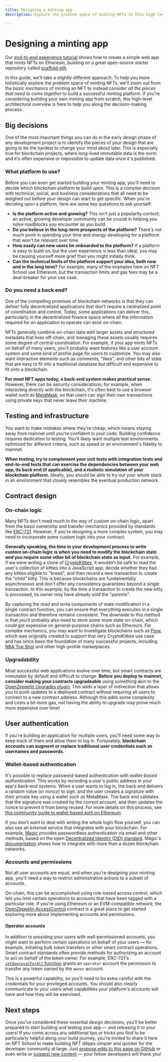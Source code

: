 ```yaml
---
title: Designing a minting app
description: Explore the problem space of minting NFTs in this high-level architectural overview.

---
```

 # Designing a minting app

 Our [end-to-end experience tutorial](../../tutorial/end-to-end-experience.md) shows how to create a simple web app that mints NFTs on Ethereum, building on a great open-source starter repository called [scaffold-eth](https://github.com/austintgriffith/scaffold-eth).

 In this guide, we'll take a slightly different approach: To help you more holistically explore the problem space of minting NFTs, we'll zoom out from the _basic mechanics_ of minting an NFT to instead consider _all the pieces that need to come together_ to build a successful minting platform. If you're considering building your own minting app from scratch, this high-level architectural overview is here to help you along the decision-making process.

## Big decisions

One of the most important things you can do in the early design phase of any development project is to identify the pieces of your design that are going to be the hardest to change your mind about later. This is especially true for blockchain projects, where long-lived immutable data is the norm and it's often expensive or impossible to update data once it's published.

### What platform to use?
Before you can even get started building your minting app, you'll need to decide which blockchain platform to build upon. This is a complex decision with technical, social, and business considerations that all need to be weighed out before your design can start to get specific. When you're deciding upon a platform, here are some key questions to ask yourself:

* **Is the platform active and growing?** This isn't just a popularity contest; an active, growing developer community can be crucial in helping you solve roadblocks you encounter as you build.
* **Do you believe in the long-term prospects of the platform?** There's not much point in spending your time and energy developing for a platform that won't be relevant over time.
* **How easily can new users be onboarded to the platform?** If a platform is easy to build on, but the user experience is less than ideal, you may be causing yourself more grief than you might initially think.
* **Can the technical limits of the platform support your idea, both now and in the long term?** For example, many of the examples here on NFT School use Ethereum, but the transaction limits and gas fees may be a deal-breaker for your use case.

### Do you need a back end? 

One of the compelling promises of blockchain networks is that they can deliver fully decentralized applications that don't require a centralized point of coordination and control. Today, some applications can deliver this, particularly in the decentralized finance space where all the information required for an application to operate can exist on-chain.

NFTs generally combine on-chain data with larger assets and structured metadata that lives off-chain, and managing these assets usually requires some degree of central coordination. For example, if your app mints NFTs on behalf of many users, you'll probably want features like a user account system and some kind of profile page for users to customize. You may also want interactive elements such as comments, "likes", and other bits of state that are easy to fit into a traditional database but difficult and expensive to fit onto a blockchain.

**For most NFT apps today, a back-end system makes practical sense.** However, there can be security considerations; for example, when interacting directly with the blockchain, it's often best to use a browser wallet such as [MetaMask](https://metamask.io/), so that users can sign their own transactions using private keys that never leave their machine.

## Testing and infrastructure

You want to make mistakes where they're cheap, which means staying away from mainnet until you're confident in your code. Building confidence requires dedication to testing. You'll likely want multiple test environments optimized for different criteria, such as speed or an environment's fidelity to mainnet.

**When testing, try to complement your unit tests with integration tests and end-to-end tests that can exercise the dependencies between your web app, its back end (if applicable), and a realistic simulation of your blockchain platform.** Ideally, you should be able to try out your whole stack in an environment that closely resembles the eventual production network.

## Contract design

### On-chain logic

Many NFTs don't need much in the way of custom on-chain logic, apart from the basic ownership and transfer mechanics provided by standards like [ERC-721](https://eips.ethereum.org/EIPS/eip-721). However, if you're designing a more complex system, you may need to incorporate some custom logic into your contract.

**Generally speaking, the time in your development process to write custom on-chain logic is when you need to modify the blockchain state _and_ you require some other bit of blockchain state as input.** For example, if we were writing a clone of [CryptoKitties](https://www.cryptokitties.co/), it wouldn't be safe to read the user's collection of kitties into a JavaScript app, decide whether they had any kitties eligible to "breed", and then record a new transaction to create the "child" kitty. This is because blockchains are fundamentally asynchronous and don't offer any consistency guarantees beyond a single transaction. In this example, by the time a transaction to create the new kitty is processed, its owner may have already sold the "parents". 

By capturing the read and write components of state modification in a single contract function, you can ensure that everything executes in a single transaction and therefore remains consistent. The downside to this method is that you'll probably also need to store some more state on-chain, which could get expensive on general-purpose chains such as Ethereum. For complex mechanics, you may want to investigate blockchains such as [Flow](https://www.onflow.org/), which was originally created to support that very CryptoKitties use case and has since been the foundation of many successful projects, including [NBA Top Shot](https://nbatopshot.com/) and other high-profile marketplaces.

### Upgradability

Most successful web applications evolve over time, but smart contracts are immutable by default and difficult to change. **Before you deploy to mainnet, consider making your contracts upgradeable** using something akin to the [OpenZeppelin Upgrades plugin](https://docs.openzeppelin.com/upgrades-plugins/1.x/). This adds a layer of indirection that allows you to push updates to a deployed contract without requiring all users to connect to a new contract address. Although this adds some complexity and costs a bit more gas, _not_ having the ability to upgrade may prove much more expensive over time!

## User authentication

If you're building an application for multiple users, you'll need some way to keep track of them and allow them to log in. Fortunately, **blockchain accounts can augment or replace traditional user credentials such as usernames and passwords.**

### Wallet-based authentication

It's possible to replace password-based authentication with _wallet-based authentication_. This works by recording a user's public address in your app's back-end systems. When a user wants to log in, the back end delivers a random value (or _nonce_) to sign, and the user creates a signature with their private key using a wallet such as MetaMask. The back end validates that the signature was created by the correct account, and then updates the nonce to prevent it from being reused. For more details on this process, see [this community guide to wallet-based auth on Ethereum](https://www.toptal.com/ethereum/one-click-login-flows-a-metamask-tutorial).

If you don't want to deal with writing the whole login flow yourself, you can also use an external service that integrates with your blockchain. For example, [Magic](https://magic.link) provides passwordless authentication via email and other methods, based on the open [Decentralized Identity (DID) standard](https://magic.link/docs/introduction/decentralized-id). Magic's [documentation](https://magic.link/docs/introduction/get-started) shows how to integrate with more than a dozen blockchain networks.

### Accounts and permissions

Not all user accounts are equal, and when you're designing your minting app, you'll need a way to restrict administrative actions to a subset of accounts.

On-chain, this can be accomplished using role-based access control, which lets you limit certain operations to accounts that have been tagged with a particular role. If you're using Ethereum or an EVM-compatible network, the [OpenZeppelin AccessControl](https://docs.openzeppelin.com/contracts/4.x/access-control) contract is a great place to get started exploring more about implementing accounts and permissions.

#### Operator accounts

In addition to providing your users with well-permissioned accounts, you might want to perform certain operations on behalf of your users — for example, initiating bulk token transfers or other smart contract operations. Smart contract standards often provide methods for authorizing an account to act on behalf of the token owner. For example, ERC-721's [`setApprovalForAll` function](https://docs.openzeppelin.com/contracts/4.x/api/token/erc721#IERC721-setApprovalForAll-address-bool-) grants an `operator` account the permission to transfer any token owned by the `owner` account.

This is a powerful capability, so you'll need to be extra careful with the credentials for your privileged accounts. You should also clearly communicate to your users what capabilities your platform's accounts will have and how they will be exercised.

## Next steps

Once you've considered these essential design decisions, you'll be better prepared to start building and testing your app — and releasing it to your users! If you come across any additional tips or tricks you find to be particularly helpful along your build journey, you're invited to share it here on NFT School to make building NFT dApps simpler and quicker for the developer community at large. Just [propose edits to this page on GitHub](https://github.com/protocol/nft-website/blob/main/docs/tutorial/minting-app.md) or even write or [suggest new content](https://github.com/protocol/nft-website/issues/new?assignees=&labels=need%2Ftriage&template=content-or-feature-suggestion.md&title=%5BCONTENT+REQUEST%5D+%28add+your+title+here%21%29) — your fellow developers will thank you!